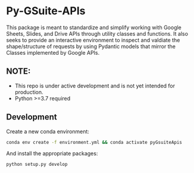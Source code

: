 # Py-GSuite-APIs

This package is meant to standardize and simplify working with Google Sheets, Slides, and Drive APIs through utility classes and functions. It also seeks to provide an interactive environment to inspect and valdiate the shape/structure of requests by using Pydantic models that mirror the Classes implemented by Google APIs.

## NOTE:

- This repo is under active development and is not yet intended for production.
- Python >=3.7 required

## Development

Create a new conda environment:

```bash
conda env create -f environment.yml && conda activate pyGsuiteApis
```

And install the appropriate packages:

```bash
python setup.py develop
```

